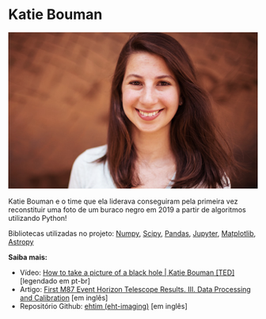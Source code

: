 # Katie Bouman

![image](../assets/katie-bouman.png)

Katie Bouman e o time que ela liderava conseguiram pela primeira vez reconstituir uma foto de um buraco negro em 2019 a partir de algoritmos utilizando Python!

Bibliotecas utilizadas no projeto: [Numpy](http://www.numpy.org/), [Scipy](https://www.scipy.org/), [Pandas](https://pandas.pydata.org/), [Jupyter](https://jupyter.org/), [Matplotlib](https://matplotlib.org/), [Astropy](http://www.astropy.org/)

**Saiba mais:**
- Vídeo: [How to take a picture of a black hole | Katie Bouman [TED]](https://youtu.be/BIvezCVcsYs) [legendado em pt-br]
- Artigo: [First M87 Event Horizon Telescope Results. III. Data Processing and Calibration](https://iopscience.iop.org/article/10.3847/2041-8213/ab0c57/meta) [em inglês]
- Repositório Github: [ehtim (eht-imaging)](https://github.com/achael/eht-imaging) [em inglês]